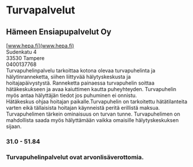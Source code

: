 # Turvapalvelut


## Hämeen Ensiapupalvelut Oy
[www.hepa.fi](www.hepa.fi)  
Sudenkatu 4  
33530 Tampere  
0400137768  
Turvapuhelinpalvelu tarkoittaa kotona olevaa turvapuhelinta ja hälytinranneketta, siihen liittyvää hälytyskeskusta ja hoitajapäivystystä. Ranneketta painaessa turvapuhelin soittaa hätäkeskukseen ja avaa kaiuttimen kautta puheyhteyden. Turvapuhelin myös antaa hälyttäjän tiedot jos puhuminen ei onnistu.   
Hätäkeskus ohjaa hoitajan paikalle.Turvapuhelin on tarkoitettu hätätilanteita varten eikä tällaisista hoitajan käynneistä peritä erillistä maksua. Turvapuhelimen tärkein ominaisuus on turvan tunne. Turvapuhelimen on mahdollista saada myös hälyttämään vaikka omaisille hälytyskeskuksen sijaan.   
  
  
  

### 31.0 - 51.84
### Turvapuhelinpalvelut ovat arvonlisäverottomia.

